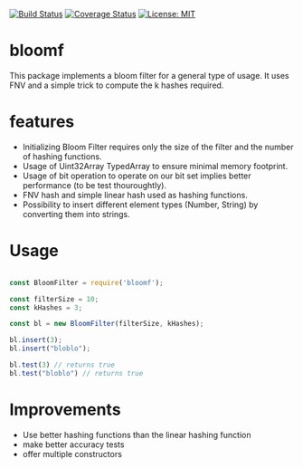 [![Build Status](https://travis-ci.org/Khalilw1/bloomf.svg?branch=master)](https://travis-ci.org/Khalilw1/bloomf)
[![Coverage Status](https://coveralls.io/repos/github/Khalilw1/bloomf/badge.svg?branch=master)](https://coveralls.io/github/Khalilw1/bloomf?branch=master)
[![License: MIT](https://img.shields.io/badge/License-MIT-yellow.svg)](https://opensource.org/licenses/MIT)

# bloomf

This package implements a bloom filter for a general type of usage. It uses FNV and a simple trick to compute the k hashes required.

# features

- Initializing Bloom Filter requires only the size of the filter and the number of hashing functions.
- Usage of Uint32Array TypedArray to ensure minimal memory footprint.
- Usage of bit operation to operate on our bit set implies better performance (to be test thouroughtly).
- FNV hash and simple linear hash used as hashing functions.
- Possibility to insert different element types (Number, String) by converting them into strings.

# Usage

```js

const BloomFilter = require('bloomf');

const filterSize = 10;
const kHashes = 3;

const bl = new BloomFilter(filterSize, kHashes);

bl.insert(3);
bl.insert("bloblo");

bl.test(3) // returns true
bl.test("bloblo") // returns true

```

# Improvements
- Use better hashing functions than the linear hashing function
- make better accuracy tests
- offer multiple constructors